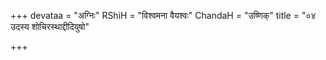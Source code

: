 +++
devataa = "अग्निः"
RShiH = "विश्वमना वैयश्वः"
ChandaH = "उष्णिक्"
title = "०४ उदस्य शोचिरस्थाद्दीदियुषो"

+++
